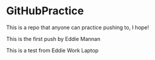 # GitHubPractice
This is a repo that anyone can practice pushing to, I hope!

This is the first push by Eddie Mannan

This is a test from Eddie Work Laptop
